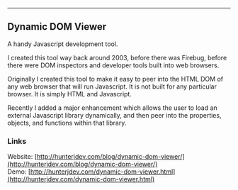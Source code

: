 ----------------
## Dynamic DOM Viewer
A handy Javascript development tool.

I created this tool way back around 2003, before there was Firebug, before there were DOM inspectors and developer tools built into web browsers.

Originally I created this tool to make it easy to peer into the HTML DOM of any web browser that will run Javascript. It is not built for any particular browser. It is simply HTML and Javascript.

Recently I added a major enhancement which allows the user to load an external Javascript library dynamically, and then peer into the properties, objects, and functions within that library.

### Links
Website: [http://hunterjdev.com/blog/dynamic-dom-viewer/](http://hunterjdev.com/blog/dynamic-dom-viewer/)  
Demo: [http://hunterjdev.com/dynamic-dom-viewer.html](http://hunterjdev.com/dynamic-dom-viewer.html)  
